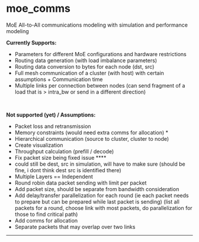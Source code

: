 # moe_comms
MoE All-to-All communications modeling with simulation and performance modeling <br>

**Currently Supports:**
<br>
- Parameters for different MoE configurations and hardware restrictions
- Routing data generation (with load imbalance parameters)
- Routing data conversion to bytes for each node (dst, src)
- Full mesh communication of a cluster (with host) with certain assumptions + Communication time
- Multiple links per connection between nodes (can send fragment of a load that is > intra_bw or send in a different direction)
<br>

**Not supported (yet) / Assumptions:** <br>
- Packet loss and retransmission
- Memory constraints (would need extra comms for allocation) *
- Hierarchical communication (source to cluster, cluster to node)
- Create visualization
- Throughput calculation (prefill / decode)
-  Fix packet size being fixed issue ****
- could still be dest, src in simulation, will have to make sure (should be fine, i dont think dest src is identified there)
- Multiple Layers == Independent
- Round robin data packet sending with limit per packet
- Add packet size, should be separate from bandwidth consideration
- Add delay/transfer parallelization for each round (ie each packet needs to prepare but can be prepared while last packet is sending) (list all packets for a round, choose link with most packets, do parallelization for those to find critical path)
- Add comms for allocation
- Separate packets that may overlap over two links 
-----------------------------------------